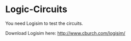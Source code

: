 # Logic-Circuits

You need Logisim to test the circuits.

Download Logisim here: http://www.cburch.com/logisim/
